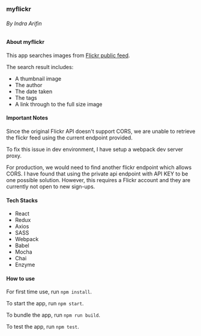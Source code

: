 ### myflickr
###### By Indra Arifin

#### About myflickr

This app searches images from [Flickr public feed](https://www.flickr.com/services/feeds/docs/photos_public).

The search result includes:
- A thumbnail image
- The author
- The date taken
- The tags
- A link through to the full size image 

#### Important Notes

Since the original Flickr API doesn't support CORS, we are unable to retrieve the flickr feed using the current endpoint provided.

To fix this issue in dev environment, I have setup a webpack dev server proxy.

For production, we would need to find another flickr endpoint which allows CORS. I have found that using the private api endpoint
with API KEY to be one possible solution. However, this requires a Flickr account and they are currently not open to new sign-ups.

#### Tech Stacks
- React
- Redux
- Axios
- SASS
- Webpack
- Babel
- Mocha
- Chai
- Enzyme

#### How to use

For first time use, run `npm install`.
 
To start the app, run `npm start`.

To bundle the app, run `npm run build`.

To test the app, run `npm test`.